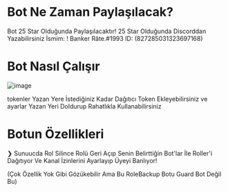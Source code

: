 # Bot Ne Zaman Paylaşılacak? 
Bot 25 Star Olduğunda Paylaşılacaktır!
25 Star Olduğunda Discorddan Yazabilirsiniz İsmim: ! Banker Râte.#1993 ID: (827285031323697168)

# Bot Nasıl Çalışır

![image](https://user-images.githubusercontent.com/85123990/129130136-c4578d0b-f947-4696-a2a0-ef1df4d490fa.png)

tokenler Yazan Yere İstediğiniz Kadar Dağıtıcı Token Ekleyebilirsiniz ve ayarlar Yazan Yeri Doldurup Rahatlıkla Kullanabilirsiniz 

# Botun Özellikleri

❯ Sunuucda Rol Silince Rolü Geri Açıp Senin Belirttiğin Bot'lar İle Roller'i Dağıtıyor Ve Kanal İzinlerini Ayarlayıp Üyeyi Banlıyor!

(Çok Özellik Yok Gibi Gözükebilir Ama Bu RoleBackup Botu Guard Bot Değil Bu)
